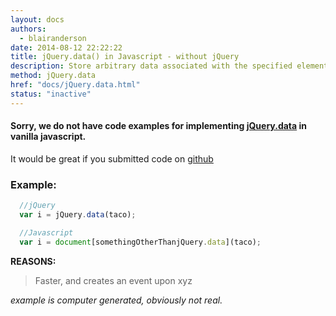 ```yaml
---
layout: docs
authors:
  - blairanderson
date: 2014-08-12 22:22:22
title: jQuery.data() in Javascript - without jQuery
description: Store arbitrary data associated with the specified element and/or return the value that was set.
method: jQuery.data
href: "docs/jQuery.data.html"
status: "inactive"
---
```


#### Sorry, we do not have code examples for implementing [jQuery.data](http://api.jquery.com/jQuery.data/) in vanilla javascript.

It would be great if you submitted code on [github](https://github.com/blairanderson/without-jquery/blob/master/docs/jQuery.data.md)

### Example:

```javascript
  //jQuery
  var i = jQuery.data(taco);

  //Javascript
  var i = document[somethingOtherThanjQuery.data](taco);

```

**REASONS:**
> Faster, and creates an event upon xyz

*example is computer generated, obviously not real.*
